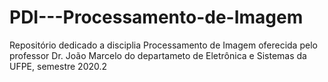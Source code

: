 # PDI---Processamento-de-Imagem

Repositório dedicado a disciplia Processamento de Imagem oferecida pelo professor Dr. João Marcelo do departameto de Eletrônica e Sistemas da UFPE, semestre 2020.2
